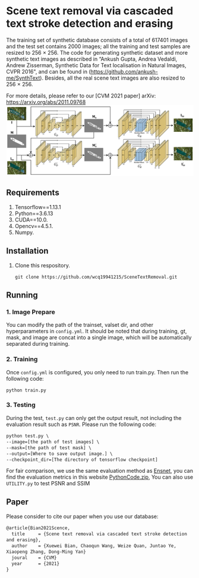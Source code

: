 # Scene text removal via cascaded text stroke detection and erasing

The training set of synthetic database consists of a total of 617401 images and the test set contains 2000 images; all the training and test samples are resized to 256 × 256. The code for generating synthetic dataset and more synthetic text images as described in “Ankush Gupta, Andrea Vedaldi, Andrew Zisserman, Synthetic Data for Text localisation in Natural Images, CVPR 2016", and can be found in (https://github.com/ankush-me/SynthText).
Besides, all the real scene text images are also resized to 256 × 256.

For more details, please refer to our [CVM 2021 paper] arXiv: https://arxiv.org/abs/2011.09768
![](images/arch_new.png)

## Requirements
1. Tensorflow==1.13.1
2. Python==3.6.13
3. CUDA==10.0.
4. Opencv==4.5.1.
5. Numpy.

## Installation
  1. Clone this respository.
     ```
     git clone https://github.com/wcq19941215/SceneTextRemoval.git
     ```
## Running
  ### 1. Image Prepare
  You can modify the path of the trainset, valset dir, and other hyperparameters in `config.yml`.
  It should be noted that during training, gt, mask, and image are concat into a single image, which will be automatically separated during training.
  ### 2. Training
  Once `config.yml` is configured, you only need to run train.py. Then run the following code:
  ```
  python train.py
  ```
  ### 3. Testing
  During the test, `test.py` can only get the output result, not including the evaluation result such as `PSNR`. Please run the following code:
  ```
  python test.py \
  --image=[the path of test images] \
  --mask=[the path of test mask] \
  --output=[Where to save output image.] \
  --checkpoint_dir=[The directory of tensorflow checkpoint]
  ```
  For fair comparison, we use the same evaluation method as [Ensnet](https://github.com/HCIILAB/Scene-Text-Removal), you can find the evaluation metrics in this website [PythonCode.zip](http://pione.dinf.usherbrooke.ca/static/code), You can also use `UTILITY.py` to test PSNR and SSIM

## Paper

Please consider to cite our paper when you use our database:
```
@article{Bian2021Scence,
  title     = {Scene text removal via cascaded text stroke detection and erasing},
  author    = {Xuewei Bian, Chaoqun Wang, Weize Quan, Juntao Ye, Xiaopeng Zhang, Dong-Ming Yan}
  joural    = {CVM}
  year      = {2021}
}
```

